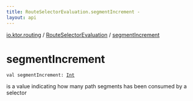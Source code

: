 ```yaml
---
title: RouteSelectorEvaluation.segmentIncrement - 
layout: api
---
```


<div class='api-docs-breadcrumbs'><a href="../index.html">io.ktor.routing</a> / <a href="index.html">RouteSelectorEvaluation</a> / <a href="./segment-increment.html">segmentIncrement</a></div>

# segmentIncrement

<div class="signature"><code><span class="keyword">val </span><span class="identifier">segmentIncrement</span><span class="symbol">: </span><a href="https://kotlinlang.org/api/latest/jvm/stdlib/kotlin/-int/index.html"><span class="identifier">Int</span></a></code></div>

is a value indicating how many path segments has been consumed by a selector

